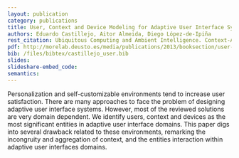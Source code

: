 ```yaml
--- 
layout: publication
category: publications
title: User, Context and Device Modeling for Adaptive User Interface Systems
authors: Eduardo Castillejo, Aitor Almeida, Diego López-de-Ipiña
rest_citation: Ubiquitous Computing and Ambient Intelligence. Context-Awareness and Context-Driven Interaction, 2013
pdf: http://morelab.deusto.es/media/publications/2013/booksection/user-context-and-device-modeling-for-adaptive-user-interface-systems.pdf
bib: /files/bibtex/castillejo_user.bib
slides: 
slideshare-embed_code: 
semantics: 
--- 
```


Personalization and self-customizable environments tend to increase user satisfaction. There are many approaches to face the problem of designing adaptive user interface systems. However, most of the reviewed solutions are very domain dependent. We identify users, context and devices as the most significant entities in adaptive user interface domains. This paper digs into several drawback related to these environments, remarking the incongruity and aggregation of context, and the entities interaction within adaptive user interfaces domains.
